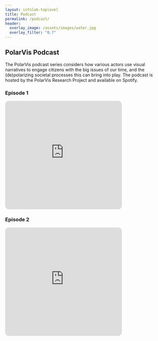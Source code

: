 ```yaml
---
layout: infolab-toplevel
title: Podcast
permalink: /podcast/
header:
  overlay_image: /assets/images/water.jpg
  overlay_filter: "0.7"
---
```


## PolarVis Podcast 

The PolarVis podcast series considers how various actors use visual narratives to engage citizens with the big issues of our time, and the (de)polarizing societal processes this can bring into play. The podcast is hosted by the PolarVis Research Project and available on Spotify. 

### Episode 1 
<iframe style="border-radius:12px" src="https://open.spotify.com/embed/episode/5Ro86IdaHfaFylzCJQFKqQ?utm_source=generator" width="75%" height="352" frameBorder="0" allowfullscreen="" allow="autoplay; clipboard-write; encrypted-media; fullscreen; picture-in-picture" loading="lazy"></iframe>

### Episode 2
<iframe style="border-radius:12px" src="https://open.spotify.com/embed/episode/3mi8fWsFo9SX0m9Mp9IHel?utm_source=generator" width="75%" height="352" frameBorder="0" allowfullscreen="" allow="autoplay; clipboard-write; encrypted-media; fullscreen; picture-in-picture" loading="lazy"></iframe>

